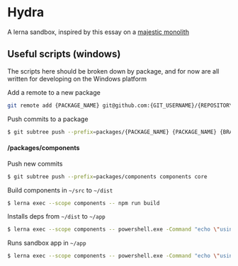 # Hydra

A lerna sandbox, inspired by this essay on a [majestic monolith](https://m.signalvnoise.com/the-majestic-monolith/)

## Useful scripts (windows)

The scripts here should be broken down by package, and for now are all written for developing on the Windows platform

Add a remote to a new package

```sh
git remote add {PACKAGE_NAME} git@github.com:{GIT_USERNAME}/{REPOSITORY_NAME}.git
```

Push commits to a package

```sh
$ git subtree push --prefix=packages/{PACKAGE_NAME} {PACKAGE_NAME} {BRANCH}
```

#### /packages/components

Push new commits

```sh
$ git subtree push --prefix=packages/components components core
```

Build components in `~/src` to `~/dist`

```sh
$ lerna exec --scope components -- npm run build
```

Installs deps from `~/dist` to `~/app`

```sh
$ lerna exec --scope components -- powershell.exe -Command "echo \"using ~/app\" && cd \"./app\" && echo \"installing deps ...\" && npm i"
```

Runs sandbox app in `~/app`

```sh
$ lerna exec --scope components -- powershell.exe -Command "echo \"using ~/app\" && cd \"./app\" && echo \"running sandbox ...\" && npm run start"
```
